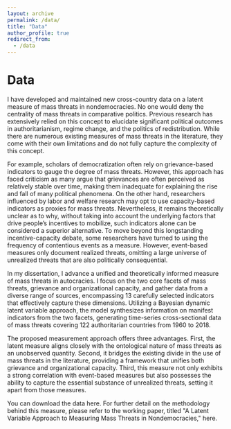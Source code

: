 ```yaml
---
layout: archive
permalink: /data/
title: "Data"
author_profile: true
redirect_from:
  - /data
---
```


# Data

I have developed and maintained new cross-country data on a latent measure of mass threats in nondemocracies. No one would deny the centrality of mass threats in comparative politics. Previous research has extensively relied on this concept to elucidate significant political outcomes in authoritarianism, regime change, and the politics of redistribution. While there are numerous existing measures of mass threats in the literature, they come with their own limitations and do not fully capture the complexity of this concept.

For example, scholars of democratization often rely on grievance-based indicators to gauge the degree of mass threats. However, this approach has faced criticism as many argue that grievances are often perceived as relatively stable over time, making them inadequate for explaining the rise and fall of many political phenomena. On the other hand, researchers influenced by labor and welfare research may opt to use capacity-based indicators as proxies for mass threats. Nevertheless, it remains theoretically unclear as to why, without taking into account the underlying factors that drive people’s incentives to mobilize, such indicators alone can be considered a superior alternative. To move beyond this longstanding incentive-capacity debate, some researchers have turned to using the frequency of contentious events as a measure. However, event-based measures only document realized threats, omitting a large universe of unrealized threats that are also politically consequential.

In my dissertation, I advance a unified and theoretically informed measure of mass threats in autocracies. I focus on the two core facets of mass threats, grievance and organizational capacity, and gather data from a diverse range of sources, encompassing 13 carefully selected indicators that effectively capture these dimensions. Utilizing a Bayesian dynamic latent variable approach, the model synthesizes information on manifest indicators from the two facets, generating time-series cross-sectional data of mass threats covering 122 authoritarian countries from 1960 to 2018.

The proposed measurement approach offers three advantages. First, the latent measure aligns closely with the ontological nature of mass threats as an unobserved quantity. Second, it bridges the existing divide in the use of mass threats in the literature, providing a framework that unifies both grievance and organizational capacity. Third, this measure not only exhibits a strong correlation with event-based measures but also possesses the ability to capture the essential substance of unrealized threats, setting it apart from those measures.

You can download the data here. For further detail on the methodology behind this measure, please refer to the working paper, titled "A Latent Variable Approach to Measuring Mass Threats in Nondemocracies," here.
